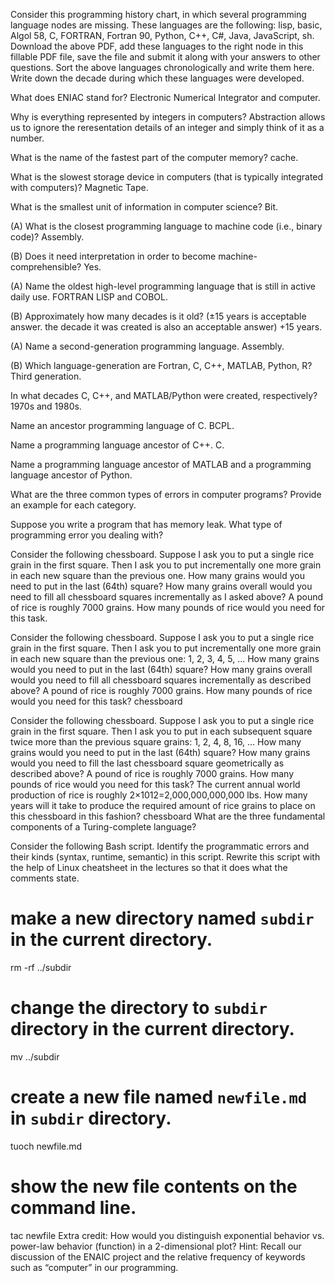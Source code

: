 Consider this programming history chart, in which several programming language nodes are missing.
These languages are the following: lisp, basic, Algol 58, C, FORTRAN, Fortran 90, Python, C++, C#, Java, JavaScript, sh.
Download the above PDF, add these languages to the right node in this fillable PDF file, save the file and submit it along with your answers to other questions.
Sort the above languages chronologically and write them here.
Write down the decade during which these languages were developed.


What does ENIAC stand for? Electronic Numerical Integrator and computer.  

Why is everything represented by integers in computers?  Abstraction allows us to ignore the reresentation details of an integer and simply think of it as a number.  

What is the name of the fastest part of the computer memory? cache.  

What is the slowest storage device in computers (that is typically integrated with computers)? Magnetic Tape.  

What is the smallest unit of information in computer science? Bit.  

(A) What is the closest programming language to machine code (i.e., binary code)? Assembly.  

(B) Does it need interpretation in order to become machine-comprehensible? Yes. 

(A) Name the oldest high-level programming language that is still in active daily use. FORTRAN LISP and COBOL.  

(B) Approximately how many decades is it old? (±15 years is acceptable answer. the decade it was created is also an acceptable answer) +15 years.  

(A) Name a second-generation programming language. Assembly.  

(B) Which language-generation are Fortran, C, C++, MATLAB, Python, R? Third generation.  

In what decades C, C++, and MATLAB/Python were created, respectively? 1970s and 1980s.  

Name an ancestor programming language of C. BCPL.  

Name a programming language ancestor of C++. C.  

Name a programming language ancestor of MATLAB and a programming language ancestor of Python.

What are the three common types of errors in computer programs? Provide an example for each category.

Suppose you write a program that has memory leak. What type of programming error you dealing with?

Consider the following chessboard.
Suppose I ask you to put a single rice grain in the first square.
Then I ask you to put incrementally one more grain in each new square than the previous one.
How many grains would you need to put in the last (64th) square?
How many grains overall would you need to fill all chessboard squares incrementally as I asked above?
A pound of rice is roughly 7000 grains. How many pounds of rice would you need for this task.


Consider the following chessboard.
Suppose I ask you to put a single rice grain in the first square.
Then I ask you to put incrementally one more grain in each new square than the previous one:
1, 2, 3, 4, 5, …
How many grains would you need to put in the last (64th) square?
How many grains overall would you need to fill all chessboard squares incrementally as described above?
A pound of rice is roughly 7000 grains. How many pounds of rice would you need for this task?
chessboard


Consider the following chessboard.
Suppose I ask you to put a single rice grain in the first square.
Then I ask you to put in each subsequent square twice more than the previous square grains:
1, 2, 4, 8, 16, …
How many grains would you need to put in the last (64th) square?
How many grains would you need to fill the last chessboard square geometrically as described above?
A pound of rice is roughly 7000 grains. How many pounds of rice would you need for this task?
The current annual world production of rice is roughly 2×1012=2,000,000,000,000 lbs.
How many years will it take to produce the required amount of rice grains to place on this chessboard in this fashion?
chessboard
What are the three fundamental components of a Turing-complete language?

Consider the following Bash script.
Identify the programmatic errors and their kinds (syntax, runtime, semantic) in this script.
Rewrite this script with the help of Linux cheatsheet in the lectures so that it does what the comments state.
# make a new directory named `subdir` in the current directory.
rm -rf ../subdir
# change the directory to `subdir` directory in the current directory.
mv ../subdir
# create a new file named `newfile.md` in `subdir` directory.
tuoch newfile.md
# show the new file contents on the command line.
tac newfile
Extra credit: How would you distinguish exponential behavior vs. power-law behavior (function) in a 2-dimensional plot?
Hint: Recall our discussion of the ENAIC project and the relative frequency of keywords such as “computer” in our programming.

